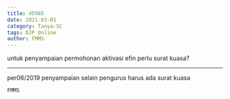 ```yaml
---
title: 45985
date: 2021-03-01
category: Tanya-SC
tags: DJP Online
author: FMMS
---
```


untuk penyampaian permohonan aktivasi efin perlu surat kuasa?

---

per06/2019 penyampaian selain pengurus harus ada surat kuasa

`FMMS`
